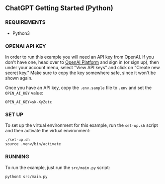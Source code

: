 ## ChatGPT Getting Started (Python)

### REQUIREMENTS

- Python3

### OPENAI API KEY

In order to run this example you will need an API key from OpenAI. If you don't have one, head over to
[OpenAI Platform](https://platform.openai.com) and sign in (or sign up), then under your account menu,
select "View API keys" and click on "Create new secret key." Make sure to copy the key somewhere safe,
since it won't be shown again.

Once you have an API key, copy the `.env.sample` file to `.env` and set the `OPEN_AI_KEY` value:

    OPEN_AI_KEY=sk-XyZetc

### SET UP

To set up the virtual environment for this example, run the `set-up.sh` script and then activate the virtual environment:

    ./set-up.sh
    source .venv/bin/activate

### RUNNING

To run the example, just run the `src/main.py` script:

    python3 src/main.py
